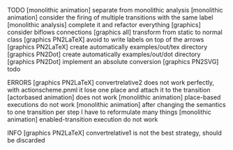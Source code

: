 TODO
[monolithic animation] separate from monolithic analysis
[monolithic animation] consider the firing of multiple transitions with the same label
[monolithic analysis] complete it and refactor everything
[graphics] consider biflows connections
[graphics all] transform from static to normal class
[graphics PN2LaTeX] avoid to write labels on top of the arrows
[graphics PN2LaTeX] create automatically examples/out/tex directory
[graphics PN2Dot] create automatically examples/out/dot directory
[graphics PN2Dot] implement an absolute conversion
[graphics PN2SVG] todo

ERRORS
[graphics PN2LaTeX] convertrelative2 does not work perfectly, with actionscheme.pnml it lose one place and attach it to the transition
[actorbased animation] does not work
[monolithic animation] place-based executions do not work
[monolithic animation] after changing the semantics to one transition per step I have to reformulate many things
[monolithic animation] enabled-transition execution do not work

INFO
[graphics PN2LaTeX] convertrelative1 is not the best strategy, should be discarded

